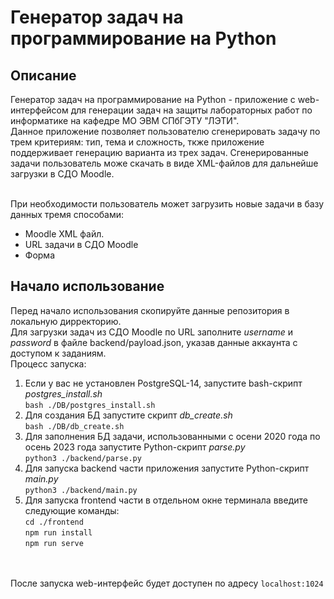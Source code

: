 # Генератор задач на программирование на Python

## Описание
Генератор задач на программирование на Python - приложение с web-интерфейсом для генерации задач на защиты лабораторных работ по информатике на кафедре МО ЭВМ СПбГЭТУ "ЛЭТИ".<br>
Данное приложение позволяет пользователю сгенерировать задачу по трем критериям: тип, тема и сложность, ткже приложение поддерживает генерацию варианта из трех задач. Сгенерированные задачи пользователь може скачать в виде XML-файлов для дальнейше загрузки в СДО Moodle.<br><br>

При необходимости пользователь может загрузить новые задачи в базу данных тремя способами: 
- Moodle XML файл.
- URL задачи в СДО Moodle
- Форма

## Начало использование
Перед начало использования скопируйте данные репозитория в локальную дирректорию. <br>
Для загрузки задач из СДО Moodle по URL заполните *username* и *password* в файле backend/payload.json, указав данные аккаунта с доступом к заданиям. <br>
Процесс запуска:
1. Если у вас не установлен PostgreSQL-14, запустите bash-скрипт *postgres_install.sh* <br>
```bash ./DB/postgres_install.sh```
2. Для создания БД запустите скрипт *db_create.sh* <br>
```bash ./DB/db_create.sh```
3. Для заполнения БД задачи, использованными с осени 2020 года по осень 2023 года запустите Python-скрипт *parse.py* <br>
```python3 ./backend/parse.py```
4. Для запуска backend части приложения запустите Python-скрипт *main.py* <br>
```python3 ./backend/main.py```
5. Для запуска frontend части в отдельном окне терминала введите следующие команды:<br>
```cd ./frontend```<br>
```npm run install```<br>
```npm run serve```

<br><br>
После запуска web-интерфейс будет доступен по адресу `localhost:1024`

